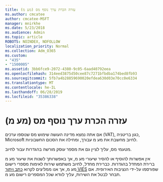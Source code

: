 ```yaml
---
title: עזרה הכרת ערך נוסף מס (מע מ)
ms.author: cmcatee
author: cmcatee-MSFT
manager: mnirkhe
ms.date: 5/23/2018
ms.audience: Admin
ms.topic: article
ROBOTS: NOINDEX, NOFOLLOW
localization_priority: Normal
ms.collection: Adm_O365
ms.custom:
- "435"
- "1500005"
ms.assetid: 3bb6fce9-2072-4380-9c05-6aad40792eea
ms.openlocfilehash: 314eed3875d50cee87c7271bfbdba174bed8fb93
ms.sourcegitcommit: 5fb7a4b28859690020efdea630d03e70cc0e6334
ms.translationtype: MT
ms.contentlocale: he-IL
ms.lasthandoff: 06/28/2019
ms.locfileid: "35386338"
---
```

# <a name="help-understanding-value-added-tax-vat"></a>עזרה הכרת ערך נוסף מס (מע מ)

אם אתה נמצא מדינה העושה שימוש מס שנוספו ערכים (VAT), כגון בריטניה, Microsoft לחיוב מחשבת את מע מ עבורך, ומחילה את הסכום החשבוניות.
  
מטעמי מס, עליך לציין גם את מספר עוסק מורשה בהגדרות עבור לחיוב.
  
אין אפשרות להוסיף או להסיר שיעורי מע מ, אך באפשרותך לשנות את שיעור מע מ ברירת המחדל בהגדרות. כברירת מחדל, לחיוב משתמש שירות לאימות מספרי רישום מע מ, אך אנו ממליצים לקרוא [כתב ויתור VIES](https://go.microsoft.com/fwlink/?LinkID=841741) שפורסמו על-ידי הנציבות האירופית. אם תבחר לבטל את השירות, עליך לוודא שכל המספרים רישום מע מ.
  